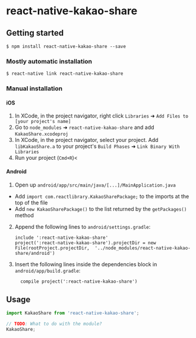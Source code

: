 # react-native-kakao-share

## Getting started

`$ npm install react-native-kakao-share --save`

### Mostly automatic installation

`$ react-native link react-native-kakao-share`

### Manual installation


#### iOS

1. In XCode, in the project navigator, right click `Libraries` ➜ `Add Files to [your project's name]`
2. Go to `node_modules` ➜ `react-native-kakao-share` and add `KakaoShare.xcodeproj`
3. In XCode, in the project navigator, select your project. Add `libKakaoShare.a` to your project's `Build Phases` ➜ `Link Binary With Libraries`
4. Run your project (`Cmd+R`)<

#### Android

1. Open up `android/app/src/main/java/[...]/MainApplication.java`
  - Add `import com.reactlibrary.KakaoSharePackage;` to the imports at the top of the file
  - Add `new KakaoSharePackage()` to the list returned by the `getPackages()` method
2. Append the following lines to `android/settings.gradle`:
  	```
  	include ':react-native-kakao-share'
  	project(':react-native-kakao-share').projectDir = new File(rootProject.projectDir, 	'../node_modules/react-native-kakao-share/android')
  	```
3. Insert the following lines inside the dependencies block in `android/app/build.gradle`:
  	```
      compile project(':react-native-kakao-share')
  	```


## Usage
```javascript
import KakaoShare from 'react-native-kakao-share';

// TODO: What to do with the module?
KakaoShare;
```
